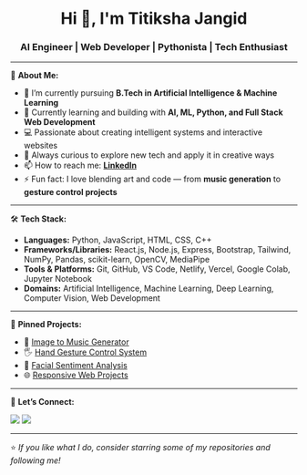 <h1 align="center">Hi 👋, I'm Titiksha Jangid</h1>
<h3 align="center">AI Engineer | Web Developer | Pythonista | Tech Enthusiast</h3>

---

🚀 **About Me:**

- 🔭 I’m currently pursuing **B.Tech in Artificial Intelligence & Machine Learning**  
- 🌱 Currently learning and building with **AI, ML, Python, and Full Stack Web Development**
- 💻 Passionate about creating intelligent systems and interactive websites  
- 🧠 Always curious to explore new tech and apply it in creative ways  
- 📫 How to reach me: **[LinkedIn](https://www.linkedin.com/in/titiksha-jangid-60063b24b/)**  
- ⚡ Fun fact: I love blending art and code — from **music generation** to **gesture control projects**

---

🛠️ **Tech Stack:**

- **Languages:** Python, JavaScript, HTML, CSS, C++
- **Frameworks/Libraries:** React.js, Node.js, Express, Bootstrap, Tailwind, NumPy, Pandas, scikit-learn, OpenCV, MediaPipe
- **Tools & Platforms:** Git, GitHub, VS Code, Netlify, Vercel, Google Colab, Jupyter Notebook
- **Domains:** Artificial Intelligence, Machine Learning, Deep Learning, Computer Vision, Web Development

---


📌 **Pinned Projects:**

- 🎵 [Image to Music Generator](https://github.com/titiksha95/-Image-to-Music-Generator.git)
- 🖐️ [Hand Gesture Control System](https://github.com/titikshajangid/gesture-controller)
- 🧠 [Facial Sentiment Analysis](https://github.com/titikshajangid/face-sentiment-analysis)
- 🌐 [Responsive Web Projects](https://github.com/titikshajangid/web-projects)

---

💬 **Let’s Connect:**

<a href="https://www.linkedin.com/in/titiksha-jangid" target="_blank"><img src="https://img.shields.io/badge/LinkedIn-blue?style=for-the-badge&logo=linkedin" /></a>
<a href="mailto:titikshajangid@gmail.com"><img src="https://img.shields.io/badge/Email-red?style=for-the-badge&logo=gmail&logoColor=white" /></a>

---

⭐️ *If you like what I do, consider starring some of my repositories and following me!*


